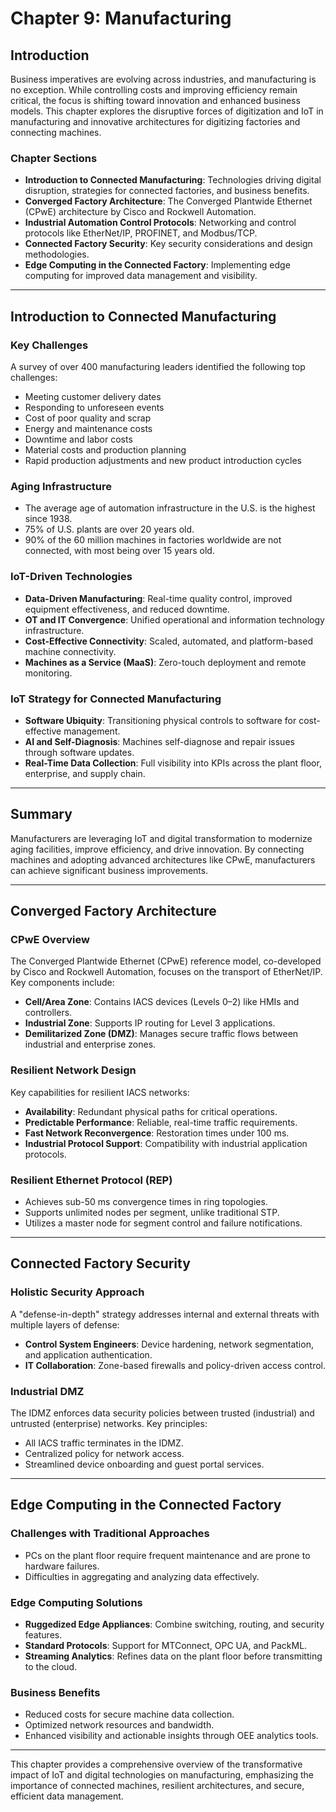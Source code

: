 # Chapter 9: Manufacturing

## Introduction

Business imperatives are evolving across industries, and manufacturing is no exception. While controlling costs and improving efficiency remain critical, the focus is shifting toward innovation and enhanced business models. This chapter explores the disruptive forces of digitization and IoT in manufacturing and innovative architectures for digitizing factories and connecting machines.

### Chapter Sections

- **Introduction to Connected Manufacturing**: Technologies driving digital disruption, strategies for connected factories, and business benefits.
- **Converged Factory Architecture**: The Converged Plantwide Ethernet (CPwE) architecture by Cisco and Rockwell Automation.
- **Industrial Automation Control Protocols**: Networking and control protocols like EtherNet/IP, PROFINET, and Modbus/TCP.
- **Connected Factory Security**: Key security considerations and design methodologies.
- **Edge Computing in the Connected Factory**: Implementing edge computing for improved data management and visibility.

---

## Introduction to Connected Manufacturing

### Key Challenges

A survey of over 400 manufacturing leaders identified the following top challenges:

- Meeting customer delivery dates
- Responding to unforeseen events
- Cost of poor quality and scrap
- Energy and maintenance costs
- Downtime and labor costs
- Material costs and production planning
- Rapid production adjustments and new product introduction cycles

### Aging Infrastructure

- The average age of automation infrastructure in the U.S. is the highest since 1938.
- 75% of U.S. plants are over 20 years old.
- 90% of the 60 million machines in factories worldwide are not connected, with most being over 15 years old.

### IoT-Driven Technologies

- **Data-Driven Manufacturing**: Real-time quality control, improved equipment effectiveness, and reduced downtime.
- **OT and IT Convergence**: Unified operational and information technology infrastructure.
- **Cost-Effective Connectivity**: Scaled, automated, and platform-based machine connectivity.
- **Machines as a Service (MaaS)**: Zero-touch deployment and remote monitoring.

### IoT Strategy for Connected Manufacturing

- **Software Ubiquity**: Transitioning physical controls to software for cost-effective management.
- **AI and Self-Diagnosis**: Machines self-diagnose and repair issues through software updates.
- **Real-Time Data Collection**: Full visibility into KPIs across the plant floor, enterprise, and supply chain.

---

## Summary

Manufacturers are leveraging IoT and digital transformation to modernize aging facilities, improve efficiency, and drive innovation. By connecting machines and adopting advanced architectures like CPwE, manufacturers can achieve significant business improvements.

---

## Converged Factory Architecture

### CPwE Overview

The Converged Plantwide Ethernet (CPwE) reference model, co-developed by Cisco and Rockwell Automation, focuses on the transport of EtherNet/IP. Key components include:

- **Cell/Area Zone**: Contains IACS devices (Levels 0–2) like HMIs and controllers.
- **Industrial Zone**: Supports IP routing for Level 3 applications.
- **Demilitarized Zone (DMZ)**: Manages secure traffic flows between industrial and enterprise zones.

### Resilient Network Design

Key capabilities for resilient IACS networks:

- **Availability**: Redundant physical paths for critical operations.
- **Predictable Performance**: Reliable, real-time traffic requirements.
- **Fast Network Reconvergence**: Restoration times under 100 ms.
- **Industrial Protocol Support**: Compatibility with industrial application protocols.

### Resilient Ethernet Protocol (REP)

- Achieves sub-50 ms convergence times in ring topologies.
- Supports unlimited nodes per segment, unlike traditional STP.
- Utilizes a master node for segment control and failure notifications.

---

## Connected Factory Security

### Holistic Security Approach

A "defense-in-depth" strategy addresses internal and external threats with multiple layers of defense:

- **Control System Engineers**: Device hardening, network segmentation, and application authentication.
- **IT Collaboration**: Zone-based firewalls and policy-driven access control.

### Industrial DMZ

The IDMZ enforces data security policies between trusted (industrial) and untrusted (enterprise) networks. Key principles:

- All IACS traffic terminates in the IDMZ.
- Centralized policy for network access.
- Streamlined device onboarding and guest portal services.

---

## Edge Computing in the Connected Factory

### Challenges with Traditional Approaches

- PCs on the plant floor require frequent maintenance and are prone to hardware failures.
- Difficulties in aggregating and analyzing data effectively.

### Edge Computing Solutions

- **Ruggedized Edge Appliances**: Combine switching, routing, and security features.
- **Standard Protocols**: Support for MTConnect, OPC UA, and PackML.
- **Streaming Analytics**: Refines data on the plant floor before transmitting to the cloud.

### Business Benefits

- Reduced costs for secure machine data collection.
- Optimized network resources and bandwidth.
- Enhanced visibility and actionable insights through OEE analytics tools.

---

This chapter provides a comprehensive overview of the transformative impact of IoT and digital technologies on manufacturing, emphasizing the importance of connected machines, resilient architectures, and secure, efficient data management.
